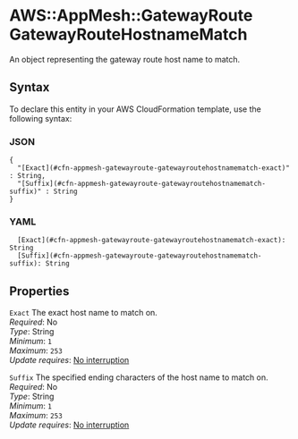 # AWS::AppMesh::GatewayRoute GatewayRouteHostnameMatch<a name="aws-properties-appmesh-gatewayroute-gatewayroutehostnamematch"></a>

An object representing the gateway route host name to match\.

## Syntax<a name="aws-properties-appmesh-gatewayroute-gatewayroutehostnamematch-syntax"></a>

To declare this entity in your AWS CloudFormation template, use the following syntax:

### JSON<a name="aws-properties-appmesh-gatewayroute-gatewayroutehostnamematch-syntax.json"></a>

```
{
  "[Exact](#cfn-appmesh-gatewayroute-gatewayroutehostnamematch-exact)" : String,
  "[Suffix](#cfn-appmesh-gatewayroute-gatewayroutehostnamematch-suffix)" : String
}
```

### YAML<a name="aws-properties-appmesh-gatewayroute-gatewayroutehostnamematch-syntax.yaml"></a>

```
  [Exact](#cfn-appmesh-gatewayroute-gatewayroutehostnamematch-exact): String
  [Suffix](#cfn-appmesh-gatewayroute-gatewayroutehostnamematch-suffix): String
```

## Properties<a name="aws-properties-appmesh-gatewayroute-gatewayroutehostnamematch-properties"></a>

`Exact` <a name="cfn-appmesh-gatewayroute-gatewayroutehostnamematch-exact"></a>
The exact host name to match on\.  
_Required_: No  
_Type_: String  
_Minimum_: `1`  
_Maximum_: `253`  
_Update requires_: [No interruption](https://docs.aws.amazon.com/AWSCloudFormation/latest/UserGuide/using-cfn-updating-stacks-update-behaviors.html#update-no-interrupt)

`Suffix` <a name="cfn-appmesh-gatewayroute-gatewayroutehostnamematch-suffix"></a>
The specified ending characters of the host name to match on\.  
_Required_: No  
_Type_: String  
_Minimum_: `1`  
_Maximum_: `253`  
_Update requires_: [No interruption](https://docs.aws.amazon.com/AWSCloudFormation/latest/UserGuide/using-cfn-updating-stacks-update-behaviors.html#update-no-interrupt)
